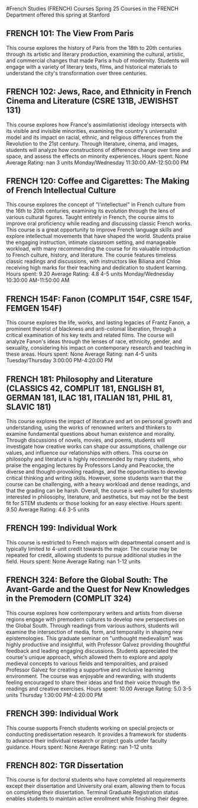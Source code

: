 #French Studies (FRENCH) Courses Spring 25
Courses in the FRENCH Department offered this spring at Stanford
## FRENCH 101: The View From Paris
This course explores the history of Paris from the 18th to 20th centuries through its artistic and literary production, examining the cultural, artistic, and commercial changes that made Paris a hub of modernity. Students will engage with a variety of literary texts, films, and historical materials to understand the city's transformation over three centuries.
## FRENCH 102: Jews, Race, and Ethnicity in French Cinema and Literature (CSRE 131B, JEWISHST 131)
This course explores how France's assimilationist ideology intersects with its visible and invisible minorities, examining the country's universalist model and its impact on racial, ethnic, and religious differences from the Revolution to the 21st century. Through literature, cinema, and images, students will analyze how constructions of difference change over time and space, and assess the effects on minority experiences.
Hours spent: None
Average Rating: nan
3 units
Monday/Wednesday 11:30:00 AM-12:50:00 PM
## FRENCH 120: Coffee and Cigarettes: The Making of French Intellectual Culture
This course explores the concept of "l'intellectuel" in French culture from the 16th to 20th centuries, examining its evolution through the lens of various cultural figures. Taught entirely in French, the course aims to improve oral proficiency while reading and discussing classic French works.
This course is a great opportunity to improve French language skills and explore intellectual movements that have shaped the world. Students praise the engaging instruction, intimate classroom setting, and manageable workload, with many recommending the course for its valuable introduction to French culture, history, and literature. The course features timeless classic readings and discussions, with instructors like Biliana and Chloe receiving high marks for their teaching and dedication to student learning.
Hours spent: 9.20
Average Rating: 4.8
4-5 units
Monday/Wednesday 10:30:00 AM-11:50:00 AM
## FRENCH 154F: Fanon (COMPLIT 154F, CSRE 154F, FEMGEN 154F)
This course explores the life, works, and lasting legacies of Frantz Fanon, a prominent theorist of blackness and anti-colonial liberation, through a critical examination of his key texts and related films. The course will analyze Fanon's ideas through the lenses of race, ethnicity, gender, and sexuality, considering his impact on contemporary research and teaching in these areas.
Hours spent: None
Average Rating: nan
4-5 units
Tuesday/Thursday 3:00:00 PM-4:20:00 PM
## FRENCH 181: Philosophy and Literature (CLASSICS 42, COMPLIT 181, ENGLISH 81, GERMAN 181, ILAC 181, ITALIAN 181, PHIL 81, SLAVIC 181)
This course explores the impact of literature and art on personal growth and understanding, using the works of renowned writers and thinkers to examine fundamental questions about human existence and morality. Through discussions of novels, movies, and poems, students will investigate how creative works can shape our assumptions, challenge our values, and influence our relationships with others.
This course on philosophy and literature is highly recommended by many students, who praise the engaging lectures by Professors Landy and Peacocke, the diverse and thought-provoking readings, and the opportunities to develop critical thinking and writing skills. However, some students warn that the course can be challenging, with a heavy workload and dense readings, and that the grading can be harsh. Overall, the course is well-suited for students interested in philosophy, literature, and aesthetics, but may not be the best fit for STEM students or those looking for an easy elective.
Hours spent: 9.50
Average Rating: 4.6
3-5 units
## FRENCH 199: Individual Work
This course is restricted to French majors with departmental consent and is typically limited to 4-unit credit towards the major. The course may be repeated for credit, allowing students to pursue additional studies in the field.
Hours spent: None
Average Rating: nan
1-12 units
## FRENCH 324: Before the Global South: The Avant-Garde and the Quest for New Knowledges in the Premodern (COMPLIT 324)
This course explores how contemporary writers and artists from diverse regions engage with premodern cultures to develop new perspectives on the Global South. Through readings from various authors, students will examine the intersection of media, form, and temporality in shaping new epistemologies.
This graduate seminar on "unthought medievalism" was highly productive and insightful, with Professor Galvez providing thoughtful feedback and leading engaging discussions. Students appreciated the course's unique approach, which allowed them to explore and apply medieval concepts to various fields and temporalities, and praised Professor Galvez for creating a supportive and inclusive learning environment. The course was enjoyable and rewarding, with students feeling encouraged to share their ideas and find their voice through the readings and creative exercises.
Hours spent: 10.00
Average Rating: 5.0
3-5 units
Thursday 1:30:00 PM-4:20:00 PM
## FRENCH 399: Individual Work
This course supports French students working on special projects or conducting predissertation research. It provides a framework for students to advance their individual research or project goals under faculty guidance.
Hours spent: None
Average Rating: nan
1-12 units
## FRENCH 802: TGR Dissertation
This course is for doctoral students who have completed all requirements except their dissertation and University oral exam, allowing them to focus on completing their dissertation. Terminal Graduate Registration status enables students to maintain active enrollment while finishing their degree.
